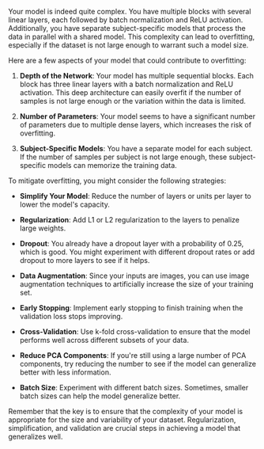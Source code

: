 Your model is indeed quite complex. You have multiple blocks with several linear layers, each followed by batch normalization and ReLU activation. Additionally, you have separate subject-specific models that process the data in parallel with a shared model. This complexity can lead to overfitting, especially if the dataset is not large enough to warrant such a model size.

Here are a few aspects of your model that could contribute to overfitting:

1. **Depth of the Network**: Your model has multiple sequential blocks. Each block has three linear layers with a batch normalization and ReLU activation. This deep architecture can easily overfit if the number of samples is not large enough or the variation within the data is limited.

2. **Number of Parameters**: Your model seems to have a significant number of parameters due to multiple dense layers, which increases the risk of overfitting.

3. **Subject-Specific Models**: You have a separate model for each subject. If the number of samples per subject is not large enough, these subject-specific models can memorize the training data.

To mitigate overfitting, you might consider the following strategies:

- **Simplify Your Model**: Reduce the number of layers or units per layer to lower the model's capacity.
  
- **Regularization**: Add L1 or L2 regularization to the layers to penalize large weights.

- **Dropout**: You already have a dropout layer with a probability of 0.25, which is good. You might experiment with different dropout rates or add dropout to more layers to see if it helps.

- **Data Augmentation**: Since your inputs are images, you can use image augmentation techniques to artificially increase the size of your training set.

- **Early Stopping**: Implement early stopping to finish training when the validation loss stops improving.

- **Cross-Validation**: Use k-fold cross-validation to ensure that the model performs well across different subsets of your data.

- **Reduce PCA Components**: If you're still using a large number of PCA components, try reducing the number to see if the model can generalize better with less information.

- **Batch Size**: Experiment with different batch sizes. Sometimes, smaller batch sizes can help the model generalize better.

Remember that the key is to ensure that the complexity of your model is appropriate for the size and variability of your dataset. Regularization, simplification, and validation are crucial steps in achieving a model that generalizes well.
